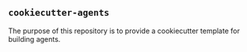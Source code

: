## `cookiecutter-agents`
The purpose of this repository is to provide a cookiecutter template for building agents. 
